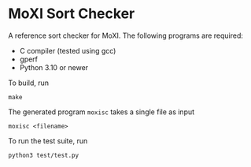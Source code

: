 # MoXI Sort Checker

A reference sort checker for MoXI. The following programs are required:

- C compiler (tested using gcc)
- gperf
- Python 3.10 or newer

To build, run

    make

The generated program `moxisc` takes a single file as input

    moxisc <filename>

To run the test suite, run

    python3 test/test.py
